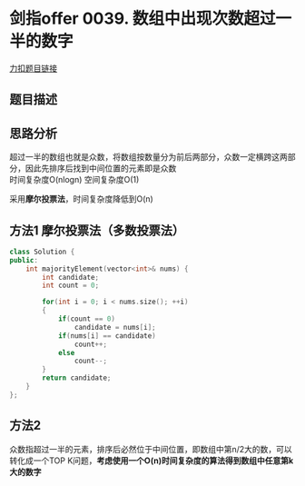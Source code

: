# 剑指offer 0039. 数组中出现次数超过一半的数字      

[力扣题目链接](https://leetcode-cn.com/problems/diao-zheng-shu-zu-shun-xu-shi-qi-shu-wei-yu-ou-shu-qian-mian-lcof/)   


## 题目描述  


## 思路分析  

超过一半的数组也就是众数，将数组按数量分为前后两部分，众数一定横跨这两部分，因此先排序后找到中间位置的元素即是众数  
时间复杂度O(nlogn)  空间复杂度O(1)  




采用**摩尔投票法**，时间复杂度降低到O(n)  

## 方法1 摩尔投票法（多数投票法）    

```cpp
class Solution {
public:
    int majorityElement(vector<int>& nums) {
        int candidate;
        int count = 0;

        for(int i = 0; i < nums.size(); ++i)
        {
            if(count == 0)
                candidate = nums[i];
            if(nums[i] == candidate)
                count++;
            else
                count--;
        }
        return candidate;
    }
};
```

## 方法2  

众数指超过一半的元素，排序后必然位于中间位置，即数组中第n/2大的数，可以转化成一个TOP K问题，**考虑使用一个O(n)时间复杂度的算法得到数组中任意第k大的数字**  

